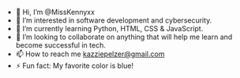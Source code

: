 - 👋 Hi, I’m @MissKennyxx
- 👀 I’m interested in software development and cybersecurity.
- 🌱 I’m currently learning Python, HTML, CSS & JavaScript.
- 💞️ I’m looking to collaborate on anything that will help me learn and become successful in tech.
- 📫 How to reach me kazziepelzer@gmail.com
- ⚡ Fun fact: My favorite color is blue!

<!---
MissKennyxx/MissKennyxx is a ✨ special ✨ repository because its `README.md` (this file) appears on your GitHub profile.
You can click the Preview link to take a look at your changes.
--->
